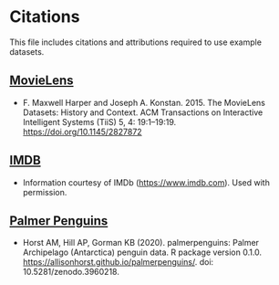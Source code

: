 # Citations

This file includes citations and attributions required to use example datasets.

## [MovieLens](https://grouplens.org/datasets/movielens/latest/)

- F. Maxwell Harper and Joseph A. Konstan. 2015. The MovieLens Datasets: History and Context. ACM Transactions on Interactive Intelligent Systems (TiiS) 5, 4: 19:1–19:19. https://doi.org/10.1145/2827872

## [IMDB](https://datasets.imdbws.com/)

- Information courtesy of IMDb (https://www.imdb.com). Used with permission.

## [Palmer Penguins](https://allisonhorst.github.io/palmerpenguins/)

- Horst AM, Hill AP, Gorman KB (2020). palmerpenguins: Palmer Archipelago (Antarctica) penguin data. R package version 0.1.0. https://allisonhorst.github.io/palmerpenguins/. doi: 10.5281/zenodo.3960218.
